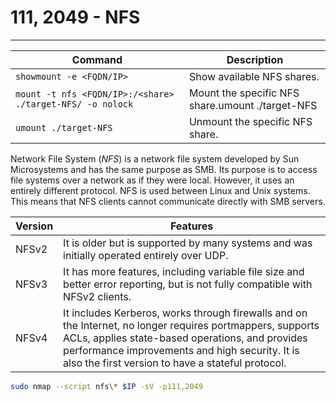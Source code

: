 # 111, 2049 - NFS

***

| **Command**                                               | **Description**                                  |
| --------------------------------------------------------- | ------------------------------------------------ |
| `showmount -e <FQDN/IP>`                                  | Show available NFS shares.                       |
| `mount -t nfs <FQDN/IP>:/<share> ./target-NFS/ -o nolock` | Mount the specific NFS share.umount ./target-NFS |
| `umount ./target-NFS`                                     | Unmount the specific NFS share.                  |

Network File System (_NFS_) is a network file system developed by Sun Microsystems and has the same purpose as SMB. Its purpose is to access file systems over a network as if they were local. However, it uses an entirely different protocol. NFS is used between Linux and Unix systems. This means that NFS clients cannot communicate directly with SMB servers.

| Version | Features                                                                                                                                                                                                                                                             |
| ------- | -------------------------------------------------------------------------------------------------------------------------------------------------------------------------------------------------------------------------------------------------------------------- |
| NFSv2   | It is older but is supported by many systems and was initially operated entirely over UDP.                                                                                                                                                                           |
| NFSv3   | It has more features, including variable file size and better error reporting, but is not fully compatible with NFSv2 clients.                                                                                                                                       |
| NFSv4   | It includes Kerberos, works through firewalls and on the Internet, no longer requires portmappers, supports ACLs, applies state-based operations, and provides performance improvements and high security. It is also the first version to have a stateful protocol. |

```bash
sudo nmap --script nfs\* $IP -sV -p111,2049
```
